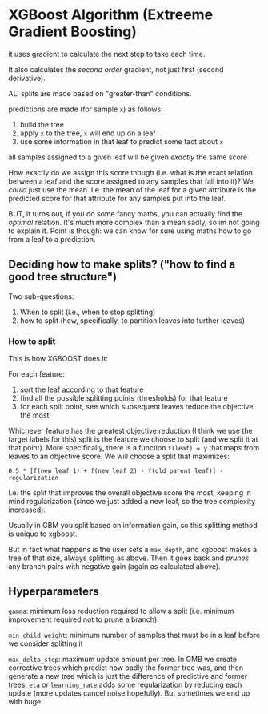 # XGBoost Algorithm (Extreeme Gradient Boosting)

it uses gradient to calculate the next step to take each time.

It also calculates the *second order* gradient, not just first (second derivative). 

ALl splits are made based on "greater-than" conditions.

predictions are made (for sample `x`) as follows:
1. build the tree
2. apply `x` to the tree, `x` will end up on a leaf
3. use some information in that leaf to predict some fact about `x`

all samples assigned to a given leaf will be given   *exactly* the same score

How exactly do we assign this score though (i.e. what is the exact relation between a leaf and the score assigned to any samples that fall into it)? We *could* just use the mean. I.e. the mean of the leaf for a given attribute is the predicted score for that attribute for any samples put into the leaf. 

BUT, it turns out, if you do some fancy maths, you can actually find the *optimal* relation. It's much more complex than a mean sadly, so im not going to explain it. Point is though: we can know for sure using maths how to go from a leaf to a prediction.

## Deciding how to make splits? ("how to find a good tree structure")

Two sub-questions:

1. When to split (i.e., when to stop splitting)
2. how to split (how, specifically, to partition leaves into further leaves)

### How to split

This is how XGBOOST does it:

For each feature:

1. sort the leaf according to that feature
2. find all the possible splitting points (thresholds) for that feature
3. for each split point, see which subsequent leaves reduce the objective the most

Whichever feature has the greatest objective reduction (I think we use the target labels for this) split is the feature we choose to split (and we split it at that point). More specifically, there is a function `f(leaf) = y` that maps from leaves to an objective score. We will choose a split that maximizes:

    0.5 * [f(new_leaf_1) + f(new_leaf_2) - f(old_parent_leaf)] - regularization

I.e. the split that improves the overall objective score the most, keeping in mind regularization (since we just added a new leaf, so the tree complexity  increased).

Usually in GBM you split based on information gain, so this splitting method is unique to xgboost.

But in fact what happens is the user sets a `max_depth`, and xgboost makes a tree of that size, always splitting as above. Then it goes back and *prunes* any branch pairs with negative gain (again as calculated above).

## Hyperparameters

 `gamma`: minimum loss reduction required to allow a split (i.e. minimum improvement required not to prune a branch). 

 `min_child_weight`: minimum number of samples that must be in a leaf before we consider splitting it

 `max_delta_step`: maximum update amount per tree. In GMB we create corrective trees which predict how badly the former tree was, and then generate a new tree which is just the difference of predictive and former trees. `eta` or `learning_rate` adds some regularization by reducing each update (more updates cancel noise hopefully). But sometimes we end up with huge  